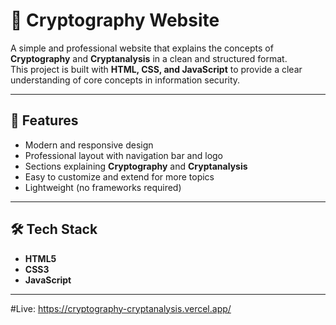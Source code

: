 # 🔐 Cryptography Website

A simple and professional website that explains the concepts of **Cryptography** and **Cryptanalysis** in a clean and structured format.  
This project is built with **HTML, CSS, and JavaScript** to provide a clear understanding of core concepts in information security.

---

## 📌 Features
- Modern and responsive design  
- Professional layout with navigation bar and logo  
- Sections explaining **Cryptography** and **Cryptanalysis**  
- Easy to customize and extend for more topics  
- Lightweight (no frameworks required)

---

## 🛠️ Tech Stack
- **HTML5**  
- **CSS3**  
- **JavaScript**

---

#Live: https://cryptography-cryptanalysis.vercel.app/
